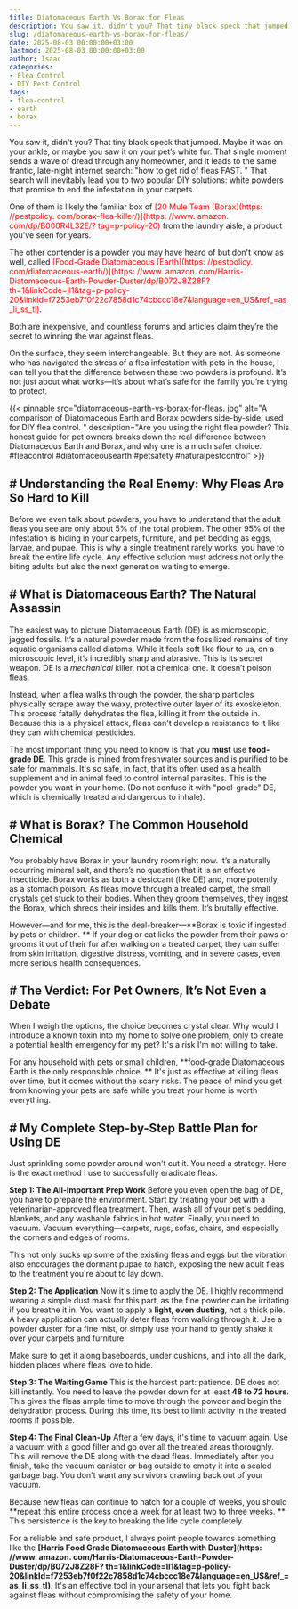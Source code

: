 ```yaml
---
title: Diatomaceous Earth Vs Borax for Fleas
description: You saw it, didn't you? That tiny black speck that jumped. Maybe it was on your ankle, or maybe you saw it on your pets white fur.
slug: /diatomaceous-earth-vs-borax-for-fleas/
date: 2025-08-03 00:00:00+03:00
lastmod: 2025-08-03 00:00:00+03:00
author: Isaac
categories:
- Flea Control
- DIY Pest Control
tags:
- flea-control
- earth
- borax
---
```


You saw it, didn't you? That tiny black speck that jumped. Maybe it was on your ankle, or maybe you saw it on your pet’s white fur. That single moment sends a wave of dread through any homeowner, and it leads to the same frantic, late-night internet search: "how to get rid of fleas FAST. " That search will inevitably lead you to two popular DIY solutions: white powders that promise to end the infestation in your carpets.

One of them is likely the familiar box of <span style="color: red; ">[20 Mule Team [Borax](https: //pestpolicy. com/borax-flea-killer/)](https: //www. amazon. com/dp/B000R4L32E/? tag=p-policy-20)</span> from the laundry aisle, a product you've seen for years.

The other contender is a powder you may have heard of but don't know as well, called <span style="color: red; ">[Food-Grade Diatomaceous [Earth](https: //pestpolicy. com/diatomaceous-earth/)](https: //www. amazon. com/Harris-Diatomaceous-Earth-Powder-Duster/dp/B072J8Z28F? th=1&linkCode=ll1&tag=p-policy-20&linkId=f7253eb7f0f22c7858d1c74cbccc18e7&language=en_US&ref_=as_li_ss_tl)</span>.

Both are inexpensive, and countless forums and articles claim they’re the secret to winning the war against fleas.

On the surface, they seem interchangeable. But they are not. As someone who has navigated the stress of a flea infestation with pets in the house, I can tell you that the difference between these two powders is profound. It’s not just about what works—it’s about what’s safe for the family you’re trying to protect.

{{< pinnable src="diatomaceous-earth-vs-borax-for-fleas. jpg" alt="A comparison of Diatomaceous Earth and Borax powders side-by-side, used for DIY flea control. " description="Are you using the right flea powder? This honest guide for pet owners breaks down the real difference between Diatomaceous Earth and Borax, and why one is a much safer choice. #fleacontrol #diatomaceousearth #petsafety #naturalpestcontrol" >}}

## # Understanding the Real Enemy: Why Fleas Are So Hard to Kill

Before we even talk about powders, you have to understand that the adult fleas you see are only about 5% of the total problem. The other 95% of the infestation is hiding in your carpets, furniture, and pet bedding as eggs, larvae, and pupae. This is why a single treatment rarely works; you have to break the entire life cycle. Any effective solution must address not only the biting adults but also the next generation waiting to emerge.

## # What is Diatomaceous Earth? The Natural Assassin

The easiest way to picture Diatomaceous Earth (DE) is as microscopic, jagged fossils. It’s a natural powder made from the fossilized remains of tiny aquatic organisms called diatoms. While it feels soft like flour to us, on a microscopic level, it’s incredibly sharp and abrasive. This is its secret weapon. DE is a *mechanical* killer, not a chemical one. It doesn’t poison fleas.

Instead, when a flea walks through the powder, the sharp particles physically scrape away the waxy, protective outer layer of its exoskeleton. This process fatally dehydrates the flea, killing it from the outside in. Because this is a physical attack, fleas can't develop a resistance to it like they can with chemical pesticides.

The most important thing you need to know is that you **must** use **food-grade DE**. This grade is mined from freshwater sources and is purified to be safe for mammals. It's so safe, in fact, that it’s often used as a health supplement and in animal feed to control internal parasites. This is the powder you want in your home. (Do not confuse it with "pool-grade" DE, which is chemically treated and dangerous to inhale).

## # What is Borax? The Common Household Chemical

You probably have Borax in your laundry room right now. It’s a naturally occurring mineral salt, and there’s no question that it is an effective insecticide. Borax works as both a desiccant (like DE) and, more potently, as a stomach poison. As fleas move through a treated carpet, the small crystals get stuck to their bodies. When they groom themselves, they ingest the Borax, which shreds their insides and kills them. It’s brutally effective.

However—and for me, this is the deal-breaker—**Borax is toxic if ingested by pets or children. ** If your dog or cat licks the powder from their paws or grooms it out of their fur after walking on a treated carpet, they can suffer from skin irritation, digestive distress, vomiting, and in severe cases, even more serious health consequences.

## # The Verdict: For Pet Owners, It’s Not Even a Debate

When I weigh the options, the choice becomes crystal clear. Why would I introduce a known toxin into my home to solve one problem, only to create a potential health emergency for my pet? It's a risk I'm not willing to take.

For any household with pets or small children, **food-grade Diatomaceous Earth is the only responsible choice. ** It's just as effective at killing fleas over time, but it comes without the scary risks. The peace of mind you get from knowing your pets are safe while you treat your home is worth everything.

## # My Complete Step-by-Step Battle Plan for Using DE

Just sprinkling some powder around won't cut it. You need a strategy. Here is the exact method I use to successfully eradicate fleas.

**Step 1: The All-Important Prep Work** Before you even open the bag of DE, you have to prepare the environment. Start by treating your pet with a veterinarian-approved flea treatment. Then, wash all of your pet's bedding, blankets, and any washable fabrics in hot water. Finally, you need to vacuum. Vacuum everything—carpets, rugs, sofas, chairs, and especially the corners and edges of rooms.

This not only sucks up some of the existing fleas and eggs but the vibration also encourages the dormant pupae to hatch, exposing the new adult fleas to the treatment you're about to lay down.

**Step 2: The Application** Now it's time to apply the DE. I highly recommend wearing a simple dust mask for this part, as the fine powder can be irritating if you breathe it in. You want to apply a **light, even dusting**, not a thick pile. A heavy application can actually deter fleas from walking through it. Use a powder duster for a fine mist, or simply use your hand to gently shake it over your carpets and furniture.

Make sure to get it along baseboards, under cushions, and into all the dark, hidden places where fleas love to hide.

**Step 3: The Waiting Game** This is the hardest part: patience. DE does not kill instantly. You need to leave the powder down for at least **48 to 72 hours**. This gives the fleas ample time to move through the powder and begin the dehydration process. During this time, it’s best to limit activity in the treated rooms if possible.

**Step 4: The Final Clean-Up** After a few days, it's time to vacuum again. Use a vacuum with a good filter and go over all the treated areas thoroughly. This will remove the DE along with the dead fleas. Immediately after you finish, take the vacuum canister or bag outside to empty it into a sealed garbage bag. You don't want any survivors crawling back out of your vacuum.

Because new fleas can continue to hatch for a couple of weeks, you should **repeat this entire process once a week for at least two to three weeks. ** This persistence is the key to breaking the life cycle completely.

For a reliable and safe product, I always point people towards something like the **[Harris Food Grade Diatomaceous Earth with Duster](https: //www. amazon. com/Harris-Diatomaceous-Earth-Powder-Duster/dp/B072J8Z28F? th=1&linkCode=ll1&tag=p-policy-20&linkId=f7253eb7f0f22c7858d1c74cbccc18e7&language=en_US&ref_=as_li_ss_tl)**. It's an effective tool in your arsenal that lets you fight back against fleas without compromising the safety of your home.
